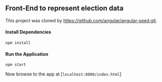 ## Front-End to represent election data

This project was cloned by https://github.com/angular/angular-seed.git.

#### Install Dependencies
```
npm install
```
#### Run the Application
```
npm start
```
Now browse to the app at [`localhost:8000/index.html`]